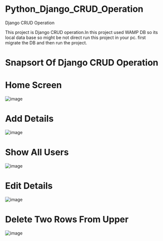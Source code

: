 # Python_Django_CRUD_Operation
Django CRUD Operation

This project is Django CRUD operation.In this project used WAMP DB so its local data base so might be not direct run this project in your pc. first migrate the DB and then run the project.

# Snapsort Of Django CRUD Operation

# Home Screen
![image](https://user-images.githubusercontent.com/47548524/90138070-1080db80-dd94-11ea-951e-5999795d3dd1.png)

# Add Details
![image](https://user-images.githubusercontent.com/47548524/90138117-24c4d880-dd94-11ea-9e6e-f04191f598c0.png)

# Show All Users
![image](https://user-images.githubusercontent.com/47548524/90138311-72414580-dd94-11ea-8edb-bbedc7bbc371.png)

# Edit Details
![image](https://user-images.githubusercontent.com/47548524/90138250-59d12b00-dd94-11ea-9be1-76a90f717538.png)

# Delete Two Rows From Upper
![image](https://user-images.githubusercontent.com/47548524/90138466-ad437900-dd94-11ea-836a-2b92546e2ad2.png)
